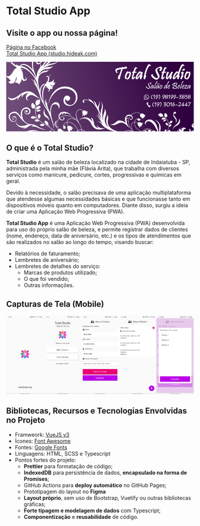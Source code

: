 # Total Studio App

## Visite o app ou nossa página!

[Página no Facebook](https://www.facebook.com/salaototalstudio/)  
[Total Studio App (studio.hideak.com)](https://studio.hideak.com)

![banner](docs/banner.png)

## O que é o Total Studio?

**Total Studio** é um salão de beleza localizado na cidade de Indaiatuba - SP, administrada pela minha mãe (Flávia Arita), que trabalha com diversos serviços como manicure, pedicure, cortes, progressivas e químicas em geral.

Devido à necessidade, o salão precisava de uma aplicação multiplataforma que atendesse algumas necessidades básicas e que funcionasse tanto em dispositivos móveis quanto em computadores. Diante disso, surgiu a ideia de criar uma Aplicação Web Progressiva (PWA).

**Total Studio App** é uma Aplicação Web Progressiva (PWA) desenvolvida para uso do próprio salão de beleza, e permite registrar dados de clientes (nome, endereço, data de aniversário, etc.) e os tipos de atendimentos que são realizados no salão ao longo do tempo, visando buscar:

- Relatórios de faturamento;
- Lembretes de aniversário;
- Lembretes de detalhes do serviço:
  - Marcas de produtos utilizado;
  - O que foi vendido;
  - Outras informações.

## Capturas de Tela (Mobile)

![screenshots](docs/screenshots.png)

## Bibliotecas, Recursos e Tecnologias Envolvidas no Projeto

- Framweork: [VueJS v3](https://v3.vuejs.org/)
- Ícones: [Font Awesome](https://fontawesome.com/)
- Fontes: [Google Fonts](https://fonts.google.com/)
- Linguagens: HTML, SCSS e Typescript
- Pontos fortes do projeto:
  - **Prettier** para formatação de código;
  - **IndexedDB** para persistência de dados, **encapsulado na forma de Promises**;
  - GitHub Actions para **deploy automático** no GitHub Pages;
  - Prototipagem do layout no **Figma**
  - **Layout próprio**, sem uso de Bootstrap, Vuetify ou outras bibliotecas gráficas;
  - **Forte tipagem e modelagem de dados** com Typescript;
  - **Componentização** e **reusabilidade** de código.
